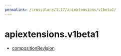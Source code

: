 ```yaml
---
permalink: /crossplane/1.17/apiextensions/v1beta1/
---
```


# apiextensions.v1beta1



* [compositionRevision](compositionRevision.md)